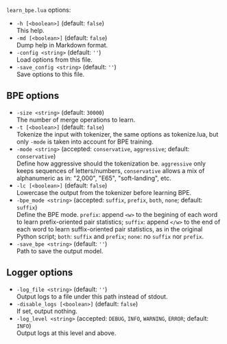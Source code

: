 <!--- This file was automatically generated. Do not modify it manually but use the docs/options/generate.sh script instead. -->

`learn_bpe.lua` options:

* `-h [<boolean>]` (default: `false`)<br/>This help.
* `-md [<boolean>]` (default: `false`)<br/>Dump help in Markdown format.
* `-config <string>` (default: `''`)<br/>Load options from this file.
* `-save_config <string>` (default: `''`)<br/>Save options to this file.

## BPE options

* `-size <string>` (default: `30000`)<br/>The number of merge operations to learn.
* `-t [<boolean>]` (default: `false`)<br/>Tokenize the input with tokenizer, the same options as tokenize.lua, but only `-mode` is taken into account for BPE training.
* `-mode <string>` (accepted: `conservative`, `aggressive`; default: `conservative`)<br/>Define how aggressive should the tokenization be. `aggressive` only keeps sequences of letters/numbers, `conservative` allows a mix of alphanumeric as in: "2,000", "E65", "soft-landing", etc.
* `-lc [<boolean>]` (default: `false`)<br/>Lowercase the output from the tokenizer before learning BPE.
* `-bpe_mode <string>` (accepted: `suffix`, `prefix`, `both`, `none`; default: `suffix`)<br/>Define the BPE mode. `prefix`: append `<w>` to the begining of each word to learn prefix-oriented pair statistics; `suffix`: append `</w>` to the end of each word to learn suffix-oriented pair statistics, as in the original Python script; `both`: `suffix` and `prefix`; `none`: no `suffix` nor `prefix`.
* `-save_bpe <string>` (default: `''`)<br/>Path to save the output model.

## Logger options

* `-log_file <string>` (default: `''`)<br/>Output logs to a file under this path instead of stdout.
* `-disable_logs [<boolean>]` (default: `false`)<br/>If set, output nothing.
* `-log_level <string>` (accepted: `DEBUG`, `INFO`, `WARNING`, `ERROR`; default: `INFO`)<br/>Output logs at this level and above.

